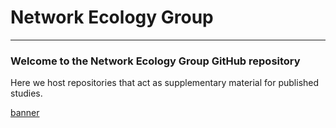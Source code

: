 # Network Ecology Group

---

### Welcome to the Network Ecology Group GitHub repository

Here we host repositories that act as supplementary material for published studies.

[banner](https://github.com/NewcastleUni-NetworkEcologyGroup/.github/blob/main/images/NEG_github.png)